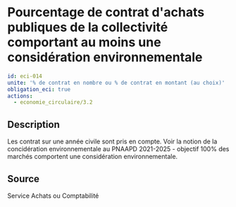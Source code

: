 # Pourcentage de contrat d'achats publiques de la collectivité comportant au moins une considération environnementale
```yaml
id: eci-014
unite: '% de contrat en nombre ou % de contrat en montant (au choix)'
obligation_eci: true
actions:
  - economie_circulaire/3.2
```
## Description
Les contrat sur une année civile sont pris en compte.
Voir la notion de la concidération environnementale au PNAAPD 2021-2025 - objectif 100% des marchés comportent une considération environnementale.

## Source
Service Achats ou Comptabilité

